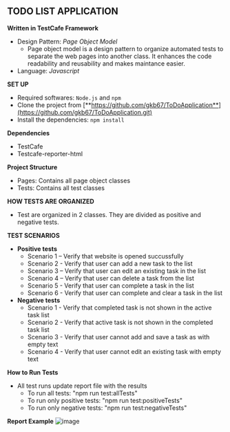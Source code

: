 ## **TODO LIST APPLICATION**
**Written in TestCafe Framework**
- Design Pattern: _Page Object Model_
  - Page object model is a design pattern to organize automated tests to separate the web pages into another class. It enhances the code readability and reusability and makes maintance easier.
- Language: _Javascript_

**SET UP**
- Required softwares: `Node.js` and `npm`
- Clone the project from  [**https://github.com/gkb67/ToDoApplication**](https://github.com/gkb67/ToDoApplication.git)
- Install the dependencies: `npm install`

**Dependencies**
- TestCafe
- Testcafe-reporter-html

**Project Structure**
- Pages: Contains all page object classes
- Tests: Contains all test classes

**HOW TESTS ARE ORGANIZED**
- Test are organized in 2 classes. They are divided as positive and negative tests.

**TEST SCENARIOS**
- **Positive tests**
  - Scenario 1 – Verify that website is opened succussfully
  - Scenario 2 - Verify that user can add a new task to the list
  - Scenario 3 – Verify that user can edit an existing task in the list
  - Scenario 4 – Verify that user can delete a task from the list
  - Scenario 5 - Verify that user can complete a task in the list
  - Scenario 6 - Verify that user can complete and clear a task in the list
- **Negative tests**
  - Scenario 1 - Verify that completed task is not shown in the active task list
  - Scenario 2 - Verify that active task is not shown in the completed task list
  - Scenario 3 - Verify that user cannot add and save a task as with empty text
  - Scenario 4 - Verify that user cannot edit an existing task with empty text

**How to Run Tests**
- All test runs update report file with the results
  - To run all tests: "npm run test:allTests"
  - To run only positive tests: "npm run test:positiveTests"
  - To run only negative tests: "npm run test:negativeTests"

**Report Example**
![image](https://github.com/gkb67/ToDoApplication/assets/69124076/3ea598bd-1daf-43f0-92c0-948ceb13d2c1)


